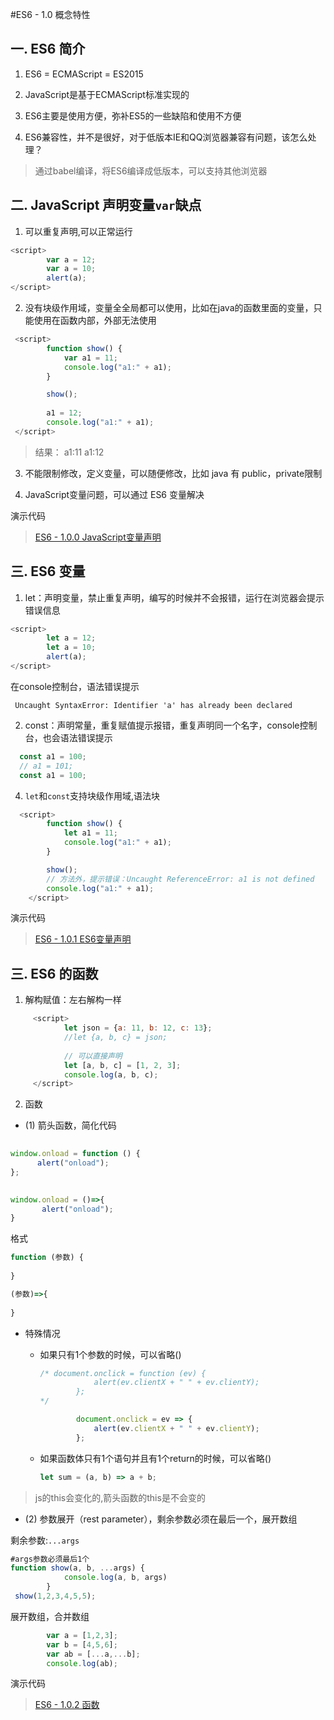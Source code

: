 #ES6 - 1.0 概念特性

## 一. ES6 简介

1. ES6 = ECMAScript = ES2015

2. JavaScript是基于ECMAScript标准实现的

3. ES6主要是使用方便，弥补ES5的一些缺陷和使用不方便

4. ES6兼容性，并不是很好，对于低版本IE和QQ浏览器兼容有问题，该怎么处理？
  > 通过babel编译，将ES6编译成低版本，可以支持其他浏览器

## 二. JavaScript 声明变量`var`缺点

1. 可以重复声明,可以正常运行

```js
<script>
        var a = 12;
        var a = 10;
        alert(a);
</script>
```
2. 没有块级作用域，变量全全局都可以使用，比如在java的函数里面的变量，只能使用在函数内部，外部无法使用
```js
 <script>
        function show() {
            var a1 = 11;
            console.log("a1:" + a1);
        }

        show();
        
        a1 = 12;
        console.log("a1:" + a1);
 </script>
```

> 结果：
> a1:11
> a1:12

3. 不能限制修改，定义变量，可以随便修改，比如 java 有 public，private限制

4. JavaScript变量问题，可以通过 ES6 变量解决

演示代码
> [ES6 - 1.0.0 JavaScript变量声明](../code/ES6%20-%201.0.0%20JavaScript变量声明.html)

## 三. ES6 变量

1. let：声明变量，禁止重复声明，编写的时候并不会报错，运行在浏览器会提示错误信息
```js
<script>
        let a = 12;
        let a = 10;
        alert(a);
</script>

```

在console控制台，语法错误提示

```es6
 Uncaught SyntaxError: Identifier 'a' has already been declared
```

2. const：声明常量，重复赋值提示报错，重复声明同一个名字，console控制台，也会语法错误提示
```js
  const a1 = 100;
  // a1 = 101;
  const a1 = 100;
```

4. `let`和`const`支持块级作用域,语法块
```js
  <script>
        function show() {
            let a1 = 11;
            console.log("a1:" + a1);
        }

        show();
        // 方法外，提示错误：Uncaught ReferenceError: a1 is not defined
        console.log("a1:" + a1);
    </script>
```

演示代码
> [ES6 - 1.0.1 ES6变量声明](../code/ES6%20-%201.0.1%20ES6变量声明.html)

## 三. ES6 的函数

1. 解构赋值：左右解构一样

```js
     <script>
            let json = {a: 11, b: 12, c: 13};
            //let {a, b, c} = json;
            
            // 可以直接声明
            let [a, b, c] = [1, 2, 3];
            console.log(a, b, c);
     </script>
```

2. 函数

- (1) 箭头函数，简化代码
```js
 
window.onload = function () {
      alert("onload");
};
 

window.onload = ()=>{
       alert("onload");
}
```

格式
```js
function (参数) {
  
}

(参数)=>{
    
}
```

- 特殊情况
    - 如果只有1个参数的时候，可以省略()
        ```js
        /* document.onclick = function (ev) {
                    alert(ev.clientX + " " + ev.clientY);
                };
        */
        
                document.onclick = ev => {
                    alert(ev.clientX + " " + ev.clientY);
                };
        ```

    - 如果函数体只有1个语句并且有1个return的时候，可以省略()
        ```js
        let sum = (a, b) => a + b;
        ```

> js的this会变化的,箭头函数的this是不会变的


- (2) 参数展开（rest parameter），剩余参数必须在最后一个，展开数组

剩余参数:`...args`
```js
#args参数必须最后1个
function show(a, b, ...args) {
            console.log(a, b, args)
        }
 show(1,2,3,4,5,5);
```

展开数组，合并数组
```js
        var a = [1,2,3];
        var b = [4,5,6];
        var ab = [...a,...b];
        console.log(ab);
```

演示代码
> [ES6 - 1.0.2 函数](../code/ES6%20-%201.0.2%20函数.html)
